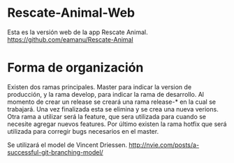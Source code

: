# Rescate-Animal-Web
Esta es la versión web de la app Rescate Animal. https://github.com/eamanu/Rescate-Animal

# Forma de organización

Existen dos ramas principales. Master para indicar la version de producción, y la rama develop, para indicar la rama de desarrollo. Al momento de crear un release se creará una rama release-* en la cual se trabajará. Una vez finalizada esta se elimina y se crea una nueva verions. Otra rama a utilizar será la feature, que sera utilizada para cuando se necesite agregar nuevos features. Por último existen la rama hotfix que será utilizada para corregir bugs necesarios en el master.

Se utilizará el model de Vincent Driessen. http://nvie.com/posts/a-successful-git-branching-model/
